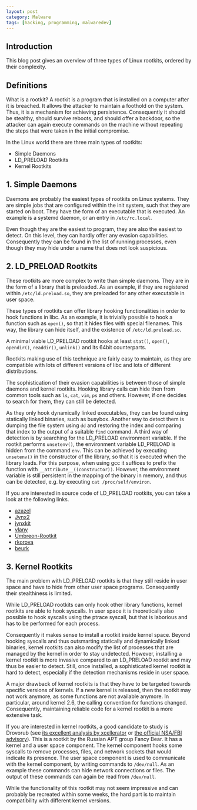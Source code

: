 ```yaml
---
layout: post
category: Malware
tags: [hacking, programming, malwaredev]
---
```


## Introduction

This blog post gives an overview of three types of Linux rootkits,
ordered by their complexity.

## Definitions
What is a rootkit? A rootkit is a program that is installed on a
computer after it is breached. It allows the attacker to maintain a
foothold on the system. Thus, it is a mechanism for achieving
persistence. Consequently it should be stealthy, should survive
reboots, and should offer a backdoor, so the attacker can again
execute commands on the machine without repeating the steps that were
taken in the initial compromise.

In the Linux world there are three main types of rootkits:
- Simple Daemons
- LD_PRELOAD Rootkits
- Kernel Rootkits

## 1. Simple Daemons
Daemons are probably the easiest types of rootkits on Linux systems.
They are simple jobs that are configured within the init system, such
that they are started on boot. They have the form of an executable
that is executed. An example is a systemd daemon, or an entry in
`/etc/rc.local`.

Even though they are the easiest to program, they are also the easiest
to detect.
On this level, they can hardly offer any evasion capabilities.
Consequently they can be found in the list of running processes, even
though they may hide under a name that does not look suspicious.

## 2. LD_PRELOAD Rootkits
These rootkits are more complex to write than simple daemons. They are
in the form of a library that is preloaded.
As an example, if they are registered within `/etc/ld.preload.so`,
they are preloaded for any other executable in user space.

These types of rootkits can offer library hooking functionalities in
order to hook functions in libc. As an example, it is trivially
possible to hook a function such as `open()`, so that it hides files
with special filenames. This way, the library can hide itself,
and the existence of `/etc/ld.preload.so`.

A minimal viable LD_PRELOAD rootkit hooks at least `stat()`, `open()`,
`opendir()`, `readdir()`, `unlink()` and its 64bit counterparts.

Rootkits making use of this technique are fairly easy to maintain,
as they are compatible with lots of different versions of libc and
lots of different distributions.

The sophistication of their evasion capabilities is between those of simple daemons and
kernel rootkits. Hooking library calls can hide then from common tools
such as `ls`, `cat`, `vim`, `ps` and others. However, if one decides
to search for them, they can still be detected.

As they only hook
dynamically linked executables, they can be found using statically
linked binaries, such as busybox.
Another way to detect them is dumping the file system using `dd` and
restoring the index and comparing that index to the output of a
suitable `find` command.
A third way of detection is by searching for the LD_PRELOAD environment
variable. If the rootkit performs `unsetenv()`, the environment
variable LD_PRELOAD is hidden from the command `env`.
This can be achieved by executing `unsetenv()` in the constructor of
the library, so that it is executed when the library loads. For this
purpose, when using gcc it suffices to prefix the function with
`__attribute__((constructor))`.
However, the environment variable is still persistent in the mapping
of the binary in memory, and thus can be detected, e.g. by executing
`cat /proc/self/environ`.

If you are interested in source code of LD_PRELOAD rootkits, you can
take a look at the following links.

- [azazel](https://github.com/chokepoint/azazel)
- [Jynx2](https://github.com/chokepoint/Jynx2)
- [jynxkit](https://github.com/chokepoint/jynxkit)
- [vlany](https://github.com/mempodippy/vlany)
- [Umbreon-Rootkit](https://github.com/NexusBots/Umbreon-Rootkit)
- [rkorova](https://github.com/nopn0p/rkorova)
- [beurk](https://github.com/unix-thrust/beurk)

## 3. Kernel Rootkits
The main problem with LD_PRELOAD rootkits is that they still reside in
user space and have to hide from other user space programs.
Consequently their stealthiness is limited.

While LD_PRELOAD rootkits can only hook other library functions,
kernel rootkits are able to hook syscalls. In user space it is
theoretically also possible to hook syscalls using the ptrace
syscall, but that is laborious and has to be performed for each
process.

Consequently it makes sense to install a rootkit inside kernel space.
Beyond hooking syscalls and thus outsmarting statically and dynamically
linked binaries, kernel rootkits can also modify the list of processes
that are managed by the kernel in order to stay undetected. However,
installing a kernel rootkit is more invasive compared to an LD_PRELOAD
rootkit and may thus be easier to detect. Still, once installed, a
sophisticated kernel rootkit is hard to detect, especially if the
detection mechanisms reside in user space.

A major drawback of kernel rootkits is that they have to be targeted
towards specific versions of kernels. If a new kernel is released,
then the rootkit may not work anymore, as some functions are not
available anymore. In particular, around kernel 2.6, the calling
convention for functions changed. Consequently, maintaining reliable
code for a kernel rootkit is a more extensive task.

If you are interested in kernel rootkits, a good candidate to study is
Drovorub (see [its excellent analysis by xcellerator](https://xcellerator.github.io/posts/linux_rootkits_10/) or [the official NSA/FBI advisory](https://media.defense.gov/2020/Aug/13/2002476465/-1/-1/0/CSA_DROVORUB_RUSSIAN_GRU_MALWARE_AUG_2020.PDF)).
This is a rootkit by the Russian APT group Fancy Bear. It has a kernel
and a user space component.
The kernel component hooks some syscalls to remove processes, files,
and network sockets that would indicate its presence. The user space
component is used to communicate with the kernel component, by writing
commands to `/dev/null`. As an example these commands can hide network
connections or files. The output of these commands can again be read
from `/dev/null`.

While the functionality of this rootkit may not seem impressive and
can probably be recreated within some weeks, the hard part is to
maintain compatibility with different kernel versions.
